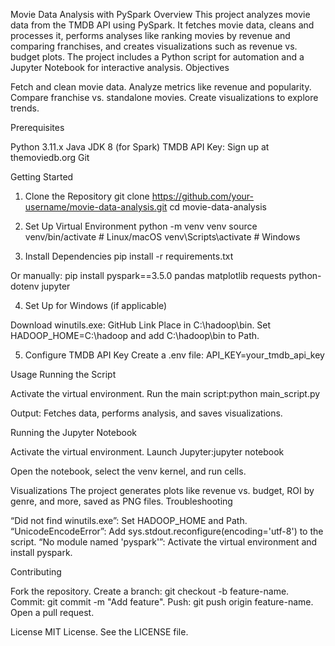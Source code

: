 Movie Data Analysis with PySpark
Overview
This project analyzes movie data from the TMDB API using PySpark. It fetches movie data, cleans and processes it, performs analyses like ranking movies by revenue and comparing franchises, and creates visualizations such as revenue vs. budget plots. The project includes a Python script for automation and a Jupyter Notebook for interactive analysis.
Objectives

Fetch and clean movie data.
Analyze metrics like revenue and popularity.
Compare franchise vs. standalone movies.
Create visualizations to explore trends.

Prerequisites

Python 3.11.x
Java JDK 8 (for Spark)
TMDB API Key: Sign up at themoviedb.org
Git

Getting Started
1. Clone the Repository
git clone https://github.com/your-username/movie-data-analysis.git
cd movie-data-analysis

2. Set Up Virtual Environment
python -m venv venv
source venv/bin/activate  # Linux/macOS
venv\Scripts\activate     # Windows

3. Install Dependencies
pip install -r requirements.txt

Or manually:
pip install pyspark==3.5.0 pandas matplotlib requests python-dotenv jupyter

4. Set Up for Windows (if applicable)

Download winutils.exe: GitHub Link
Place in C:\hadoop\bin.
Set HADOOP_HOME=C:\hadoop and add C:\hadoop\bin to Path.

5. Configure TMDB API Key
Create a .env file:
API_KEY=your_tmdb_api_key

Usage
Running the Script

Activate the virtual environment.
Run the main script:python main_script.py


Output: Fetches data, performs analysis, and saves visualizations.

Running the Jupyter Notebook

Activate the virtual environment.
Launch Jupyter:jupyter notebook


Open the notebook, select the venv kernel, and run cells.

Visualizations
The project generates plots like revenue vs. budget, ROI by genre, and more, saved as PNG files.
Troubleshooting

“Did not find winutils.exe”: Set HADOOP_HOME and Path.
“UnicodeEncodeError”: Add sys.stdout.reconfigure(encoding='utf-8') to the script.
“No module named 'pyspark'”: Activate the virtual environment and install pyspark.

Contributing

Fork the repository.
Create a branch: git checkout -b feature-name.
Commit: git commit -m "Add feature".
Push: git push origin feature-name.
Open a pull request.

License
MIT License. See the LICENSE file.

